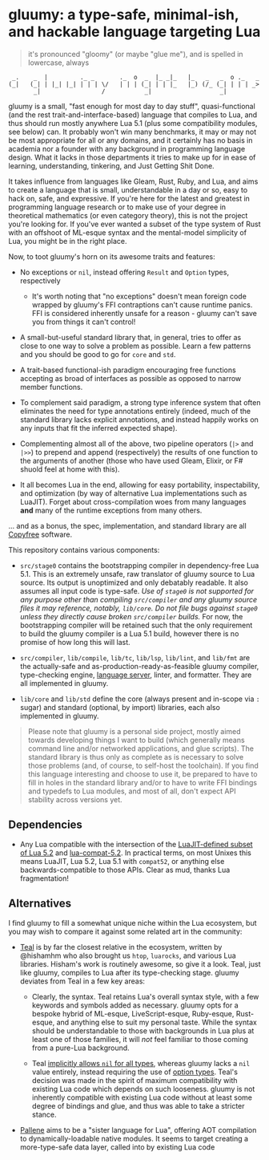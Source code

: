 # gluumy: a type-safe, minimal-ish, and hackable language targeting Lua

> it's pronounced "gloomy" (or maybe "glue me"), and is spelled in lowercase,
> always

```
 _.    _  |         ._ _       ._  o  _  |_ _|_   |_   _   _  o ._   _
(_|   (_| | |_| |_| | | | \/   | | | (_| | | |_   |_) (/_ (_| | | | _>
       _|                 /           _|                   _|
```

gluumy is a small, "fast enough for most day to day stuff", quasi-functional
(and the rest trait-and-interface-based) language that compiles to Lua, and
thus should run mostly anywhere Lua 5.1 (plus some compatibility modules, see
below) can. It probably won't win many benchmarks, it may or may not be most
appropriate for all or any domains, and it certainly has no basis in academia
nor a founder with any background in programming language design. What it lacks
in those departments it tries to make up for in ease of learning,
understanding, tinkering, and Just Getting Shit Done.

It takes influence from languages like Gleam, Rust, Ruby, and Lua, and aims to
create a language that is small, understandable in a day or so, easy to hack
on, safe, and expressive. If you're here for the latest and greatest in
programming language research or to make use of your degree in theoretical
mathematics (or even category theory), this is not the project you're looking
for. If you've ever wanted a subset of the type system of Rust with an offshoot
of ML-esque syntax and the mental-model simplicity of Lua, you might be in
the right place.

Now, to toot gluumy's horn on its awesome traits and features:

- No exceptions or `nil`, instead offering `Result` and `Option` types,
  respectively

  * It's worth noting that "no exceptions" doesn't mean foreign code wrapped by
	gluumy's FFI contraptions can't cause runtime panics. FFI is considered
	inherently unsafe for a reason - gluumy can't save you from things it can't
	control!

- A small-but-useful standard library that, in general, tries to offer as close
  to one way to solve a problem as possible. Learn a few patterns and you
  should be good to go for `core` and `std`.

- A trait-based functional-ish paradigm encouraging free functions accepting as
  broad of interfaces as possible as opposed to narrow member functions.

- To complement said paradigm, a strong type inference system that often
  eliminates the need for type annotations entirely (indeed, much of the
  standard library lacks explicit annotations, and instead happily works on any
  inputs that fit the inferred expected shape).

- Complementing almost all of the above, two pipeline operators (`|>` and
  `|>>`) to prepend and append (respectively) the results of one function to
  the arguments of another (those who have used Gleam, Elixir, or F# shuold
  feel at home with this).

- It all becomes Lua in the end, allowing for easy portability, inspectability,
  and optimization (by way of alternative Lua implementations such as LuaJIT).
  Forget about cross-compilation woes from many languages **and** many of the
  runtime exceptions from many others.

... and as a bonus, the spec, implementation, and standard library are all
[Copyfree](https://copyfree.org/) software.

This repository contains various components:

- `src/stage0` contains the bootstrapping compiler in dependency-free Lua 5.1.
  This is an extremely unsafe, raw translator of gluumy source to Lua source.
  Its output is unoptimized and only debatably readable. It also assumes all
  input code is type-safe. _Use of `stage0` is not supported for any purpose
  other than compiling `src/compiler` and any gluumy source files it may
  reference, notably, `lib/core`. Do not file bugs against `stage0` unless they
  directly cause broken `src/compiler` builds._ For now, the bootstrapping
  compiler will be retained such that the only requirement to build the gluumy
  compiler is a Lua 5.1 build, however there is no promise of how long this
  will last.

- `src/compiler`, `lib/compile`, `lib/tc`, `lib/lsp`, `lib/lint`, and `lib/fmt`
  are the actually-safe and as-production-ready-as-feasible gluumy compiler,
  type-checking engine, [language server](https://langserver.org/), linter, and
  formatter. They are all implemented in gluumy.

- `lib/core` and `lib/std` define the core (always present and in-scope via `:`
  sugar) and standard (optional, by import) libraries, each also implemented in
  gluumy.

> Please note that gluumy is a personal side project, mostly aimed towards
> developing things I want to build (which generally means command line and/or
> networked applications, and glue scripts). The standard library is thus only
> as complete as is necessary to solve those problems (and, of course, to
> self-host the toolchain). If you find this language interesting and choose to
> use it, be prepared to have to fill in holes in the standard library and/or
> to have to write FFI bindings and typedefs to Lua modules, and most of all,
> don't expect API stability across versions yet.

## Dependencies

- Any Lua compatible with the intersection of the [LuaJIT-defined subset of Lua
  5.2](https://luajit.org/extensions.html) and
  [lua-compat-5.2](https://github.com/keplerproject/lua-compat-5.2/). In
  practical terms, on most Unixes this means LuaJIT, Lua 5.2, Lua 5.1 with
  `compat52`, or anything else backwards-compatible to those APIs. Clear as
  mud, thanks Lua fragmentation!

## Alternatives

I find gluumy to fill a somewhat unique niche within the Lua ecosystem, but you
may wish to compare it against some related art in the community:

- [Teal](https://github.com/teal-language/tl) is by far the closest relative in
  the ecosystem, written by @hishamhm who also brought us `htop`, `luarocks`,
  and various Lua libraries. Hisham's work is routinely awesome, so give it a
  look. Teal, just like gluumy, compiles to Lua after its type-checking stage.
  gluumy deviates from Teal in a few key areas:

  * Clearly, the syntax. Teal retains Lua's overall syntax style, with a few
	keywords and symbols added as necessary. gluumy opts for a bespoke hybrid
	of ML-esque, LiveScript-esque, Ruby-esque, Rust-esque, and anything else to
	suit my personal taste. While the syntax should be understandable to those
	with backgrounds in Lua plus at least one of those families, it will _not_
	feel familiar to those coming from a pure-Lua background.

  * Teal [implicitly allows `nil` for all
	types](https://github.com/teal-language/tl/blob/68d9e8c57b6ee265b2353b179956a5e65e7936cc/docs/tutorial.md),
	whereas gluumy lacks a `nil` value entirely, instead requiring the use of
	[option types](https://en.wikipedia.org/wiki/Option_type). Teal's decision
	was made in the spirit of maximum compatibility with existing Lua code
	which depends on such looseness. gluumy is not inherently compatible with
	existing Lua code without at least some degree of bindings and glue, and
	thus was able to take a stricter stance.

- [Pallene](https://github.com/pallene-lang/pallene) aims to be a "sister
  language for Lua", offering AOT compilation to dynamically-loadable native
  modules. It seems to target creating a more-type-safe data layer, called into
  by existing Lua code
